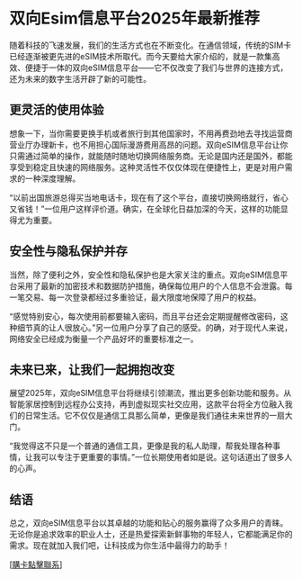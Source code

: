 # 双向Esim信息平台2025年最新推荐

随着科技的飞速发展，我们的生活方式也在不断变化。在通信领域，传统的SIM卡已经逐渐被更先进的eSIM技术所取代。而今天要给大家介绍的，就是一款集高效、便捷于一体的双向eSIM信息平台——它不仅改变了我们与世界的连接方式，还为未来的数字生活开辟了新的可能性。

## 更灵活的使用体验

想象一下，当你需要更换手机或者旅行到其他国家时，不用再费劲地去寻找运营商营业厅办理新卡，也不用担心国际漫游费用高昂的问题。双向eSIM信息平台让你只需通过简单的操作，就能随时随地切换网络服务商。无论是国内还是国外，都能享受到稳定且快速的网络服务。这种灵活性不仅仅体现在便捷性上，更是对用户需求的一种深度理解。

“以前出国旅游总得买当地电话卡，现在有了这个平台，直接切换网络就行，省心又省钱！”一位用户这样评价道。确实，在全球化日益加深的今天，这样的功能显得尤为重要。

## 安全性与隐私保护并存

当然，除了便利之外，安全性和隐私保护也是大家关注的重点。双向eSIM信息平台采用了最新的加密技术和数据防护措施，确保每位用户的个人信息不会泄露。每一笔交易、每一次登录都经过多重验证，最大限度地保障了用户的权益。

“感觉特别安心，每次使用前都要输入密码，而且平台还会定期提醒修改密码，这种细节真的让人很放心。”另一位用户分享了自己的感受。的确，对于现代人来说，网络安全已经成为衡量一个产品好坏的重要标准之一。

## 未来已来，让我们一起拥抱改变

展望2025年，双向eSIM信息平台将继续引领潮流，推出更多创新功能和服务。从智能家居控制到远程办公支持，再到虚拟现实社交应用，这款平台将全方位融入我们的日常生活。它不仅仅是通信工具那么简单，更像是我们通往未来世界的一扇大门。

“我觉得这不只是一个普通的通信工具，更像是我的私人助理，帮我处理各种事情，让我可以专注于更重要的事情。”一位长期使用者如是说。这句话道出了很多人的心声。

## 结语

总之，双向eSIM信息平台以其卓越的功能和贴心的服务赢得了众多用户的青睐。无论你是追求效率的职业人士，还是热爱探索新鲜事物的年轻人，它都能满足你的需求。现在就加入我们吧，让科技成为你生活中最得力的助手！

[[購卡點擊聯系](https://t.me/s/SXDXQF)]